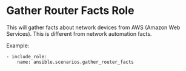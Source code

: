 # Gather Router Facts Role

This will gather facts about network devices from AWS (Amazon Web Services).  This is different from network automation facts.

Example:

```
- include_role:
    name: ansible.scenarios.gather_router_facts
```
